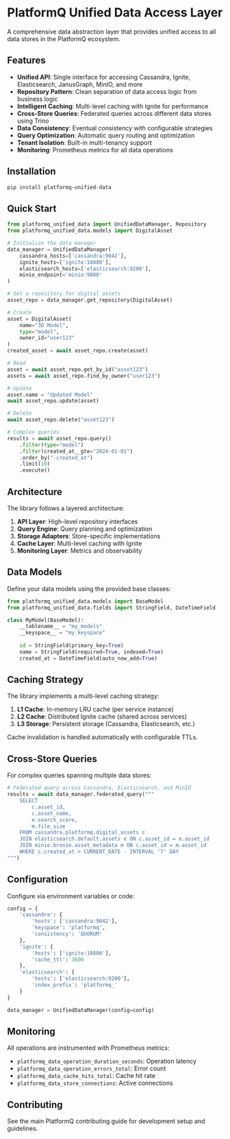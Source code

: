 # PlatformQ Unified Data Access Layer

A comprehensive data abstraction layer that provides unified access to all data stores in the PlatformQ ecosystem.

## Features

- **Unified API**: Single interface for accessing Cassandra, Ignite, Elasticsearch, JanusGraph, MinIO, and more
- **Repository Pattern**: Clean separation of data access logic from business logic
- **Intelligent Caching**: Multi-level caching with Ignite for performance
- **Cross-Store Queries**: Federated queries across different data stores using Trino
- **Data Consistency**: Eventual consistency with configurable strategies
- **Query Optimization**: Automatic query routing and optimization
- **Tenant Isolation**: Built-in multi-tenancy support
- **Monitoring**: Prometheus metrics for all data operations

## Installation

```bash
pip install platformq-unified-data
```

## Quick Start

```python
from platformq_unified_data import UnifiedDataManager, Repository
from platformq_unified_data.models import DigitalAsset

# Initialize the data manager
data_manager = UnifiedDataManager(
    cassandra_hosts=['cassandra:9042'],
    ignite_hosts=['ignite:10800'],
    elasticsearch_hosts=['elasticsearch:9200'],
    minio_endpoint='minio:9000'
)

# Get a repository for digital assets
asset_repo = data_manager.get_repository(DigitalAsset)

# Create
asset = DigitalAsset(
    name="3D Model",
    type="model",
    owner_id="user123"
)
created_asset = await asset_repo.create(asset)

# Read
asset = await asset_repo.get_by_id("asset123")
assets = await asset_repo.find_by_owner("user123")

# Update
asset.name = "Updated Model"
await asset_repo.update(asset)

# Delete
await asset_repo.delete("asset123")

# Complex queries
results = await asset_repo.query()
    .filter(type="model")
    .filter(created_at__gte="2024-01-01")
    .order_by("-created_at")
    .limit(10)
    .execute()
```

## Architecture

The library follows a layered architecture:

1. **API Layer**: High-level repository interfaces
2. **Query Engine**: Query planning and optimization
3. **Storage Adapters**: Store-specific implementations
4. **Cache Layer**: Multi-level caching with Ignite
5. **Monitoring Layer**: Metrics and observability

## Data Models

Define your data models using the provided base classes:

```python
from platformq_unified_data.models import BaseModel
from platformq_unified_data.fields import StringField, DateTimeField

class MyModel(BaseModel):
    __tablename__ = "my_models"
    __keyspace__ = "my_keyspace"
    
    id = StringField(primary_key=True)
    name = StringField(required=True, indexed=True)
    created_at = DateTimeField(auto_now_add=True)
```

## Caching Strategy

The library implements a multi-level caching strategy:

1. **L1 Cache**: In-memory LRU cache (per service instance)
2. **L2 Cache**: Distributed Ignite cache (shared across services)
3. **L3 Storage**: Persistent storage (Cassandra, Elasticsearch, etc.)

Cache invalidation is handled automatically with configurable TTLs.

## Cross-Store Queries

For complex queries spanning multiple data stores:

```python
# Federated query across Cassandra, Elasticsearch, and MinIO
results = await data_manager.federated_query("""
    SELECT 
        c.asset_id,
        c.asset_name,
        e.search_score,
        m.file_size
    FROM cassandra.platformq.digital_assets c
    JOIN elasticsearch.default.assets e ON c.asset_id = e.asset_id
    JOIN minio.bronze.asset_metadata m ON c.asset_id = m.asset_id
    WHERE c.created_at > CURRENT_DATE - INTERVAL '7' DAY
""")
```

## Configuration

Configure via environment variables or code:

```python
config = {
    'cassandra': {
        'hosts': ['cassandra:9042'],
        'keyspace': 'platformq',
        'consistency': 'QUORUM'
    },
    'ignite': {
        'hosts': ['ignite:10800'],
        'cache_ttl': 3600
    },
    'elasticsearch': {
        'hosts': ['elasticsearch:9200'],
        'index_prefix': 'platformq_'
    }
}

data_manager = UnifiedDataManager(config=config)
```

## Monitoring

All operations are instrumented with Prometheus metrics:

- `platformq_data_operation_duration_seconds`: Operation latency
- `platformq_data_operation_errors_total`: Error count
- `platformq_data_cache_hits_total`: Cache hit rate
- `platformq_data_store_connections`: Active connections

## Contributing

See the main PlatformQ contributing guide for development setup and guidelines. 